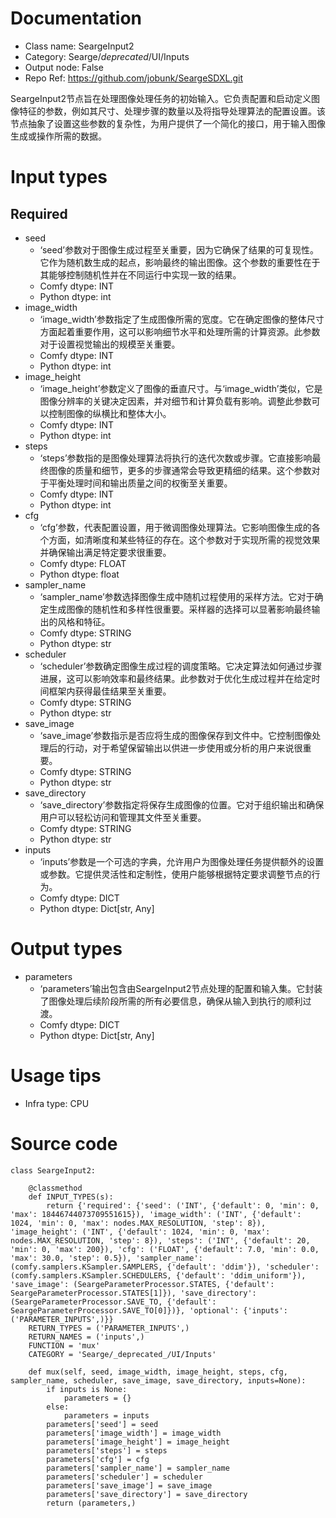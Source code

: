 # Documentation
- Class name: SeargeInput2
- Category: Searge/_deprecated_/UI/Inputs
- Output node: False
- Repo Ref: https://github.com/jobunk/SeargeSDXL.git

SeargeInput2节点旨在处理图像处理任务的初始输入。它负责配置和启动定义图像特征的参数，例如其尺寸、处理步骤的数量以及将指导处理算法的配置设置。该节点抽象了设置这些参数的复杂性，为用户提供了一个简化的接口，用于输入图像生成或操作所需的数据。

# Input types
## Required
- seed
    - ‘seed’参数对于图像生成过程至关重要，因为它确保了结果的可复现性。它作为随机数生成的起点，影响最终的输出图像。这个参数的重要性在于其能够控制随机性并在不同运行中实现一致的结果。
    - Comfy dtype: INT
    - Python dtype: int
- image_width
    - ‘image_width’参数指定了生成图像所需的宽度。它在确定图像的整体尺寸方面起着重要作用，这可以影响细节水平和处理所需的计算资源。此参数对于设置视觉输出的规模至关重要。
    - Comfy dtype: INT
    - Python dtype: int
- image_height
    - ‘image_height’参数定义了图像的垂直尺寸。与‘image_width’类似，它是图像分辨率的关键决定因素，并对细节和计算负载有影响。调整此参数可以控制图像的纵横比和整体大小。
    - Comfy dtype: INT
    - Python dtype: int
- steps
    - ‘steps’参数指的是图像处理算法将执行的迭代次数或步骤。它直接影响最终图像的质量和细节，更多的步骤通常会导致更精细的结果。这个参数对于平衡处理时间和输出质量之间的权衡至关重要。
    - Comfy dtype: INT
    - Python dtype: int
- cfg
    - ‘cfg’参数，代表配置设置，用于微调图像处理算法。它影响图像生成的各个方面，如清晰度和某些特征的存在。这个参数对于实现所需的视觉效果并确保输出满足特定要求很重要。
    - Comfy dtype: FLOAT
    - Python dtype: float
- sampler_name
    - ‘sampler_name’参数选择图像生成中随机过程使用的采样方法。它对于确定生成图像的随机性和多样性很重要。采样器的选择可以显著影响最终输出的风格和特征。
    - Comfy dtype: STRING
    - Python dtype: str
- scheduler
    - ‘scheduler’参数确定图像生成过程的调度策略。它决定算法如何通过步骤进展，这可以影响效率和最终结果。此参数对于优化生成过程并在给定时间框架内获得最佳结果至关重要。
    - Comfy dtype: STRING
    - Python dtype: str
- save_image
    - ‘save_image’参数指示是否应将生成的图像保存到文件中。它控制图像处理后的行动，对于希望保留输出以供进一步使用或分析的用户来说很重要。
    - Comfy dtype: STRING
    - Python dtype: str
- save_directory
    - ‘save_directory’参数指定将保存生成图像的位置。它对于组织输出和确保用户可以轻松访问和管理其文件至关重要。
    - Comfy dtype: STRING
    - Python dtype: str
- inputs
    - ‘inputs’参数是一个可选的字典，允许用户为图像处理任务提供额外的设置或参数。它提供灵活性和定制性，使用户能够根据特定要求调整节点的行为。
    - Comfy dtype: DICT
    - Python dtype: Dict[str, Any]

# Output types
- parameters
    - ‘parameters’输出包含由SeargeInput2节点处理的配置和输入集。它封装了图像处理后续阶段所需的所有必要信息，确保从输入到执行的顺利过渡。
    - Comfy dtype: DICT
    - Python dtype: Dict[str, Any]

# Usage tips
- Infra type: CPU

# Source code
```
class SeargeInput2:

    @classmethod
    def INPUT_TYPES(s):
        return {'required': {'seed': ('INT', {'default': 0, 'min': 0, 'max': 18446744073709551615}), 'image_width': ('INT', {'default': 1024, 'min': 0, 'max': nodes.MAX_RESOLUTION, 'step': 8}), 'image_height': ('INT', {'default': 1024, 'min': 0, 'max': nodes.MAX_RESOLUTION, 'step': 8}), 'steps': ('INT', {'default': 20, 'min': 0, 'max': 200}), 'cfg': ('FLOAT', {'default': 7.0, 'min': 0.0, 'max': 30.0, 'step': 0.5}), 'sampler_name': (comfy.samplers.KSampler.SAMPLERS, {'default': 'ddim'}), 'scheduler': (comfy.samplers.KSampler.SCHEDULERS, {'default': 'ddim_uniform'}), 'save_image': (SeargeParameterProcessor.STATES, {'default': SeargeParameterProcessor.STATES[1]}), 'save_directory': (SeargeParameterProcessor.SAVE_TO, {'default': SeargeParameterProcessor.SAVE_TO[0]})}, 'optional': {'inputs': ('PARAMETER_INPUTS',)}}
    RETURN_TYPES = ('PARAMETER_INPUTS',)
    RETURN_NAMES = ('inputs',)
    FUNCTION = 'mux'
    CATEGORY = 'Searge/_deprecated_/UI/Inputs'

    def mux(self, seed, image_width, image_height, steps, cfg, sampler_name, scheduler, save_image, save_directory, inputs=None):
        if inputs is None:
            parameters = {}
        else:
            parameters = inputs
        parameters['seed'] = seed
        parameters['image_width'] = image_width
        parameters['image_height'] = image_height
        parameters['steps'] = steps
        parameters['cfg'] = cfg
        parameters['sampler_name'] = sampler_name
        parameters['scheduler'] = scheduler
        parameters['save_image'] = save_image
        parameters['save_directory'] = save_directory
        return (parameters,)
```